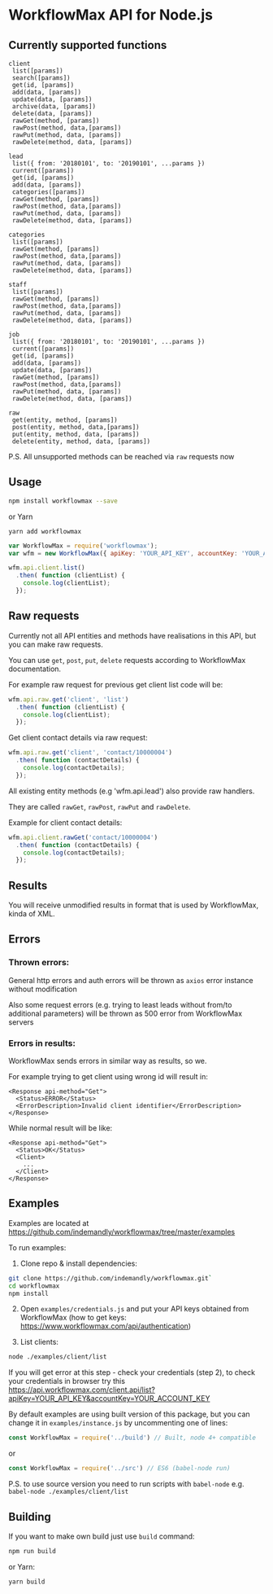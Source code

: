 # WorkflowMax API for Node.js

## Currently supported functions

```
client
 list([params])
 search([params])
 get(id, [params])
 add(data, [params])
 update(data, [params])
 archive(data, [params])
 delete(data, [params])
 rawGet(method, [params])
 rawPost(method, data,[params])
 rawPut(method, data, [params])
 rawDelete(method, data, [params])

lead
 list({ from: '20180101', to: '20190101', ...params })
 current([params])
 get(id, [params])
 add(data, [params])
 categories([params])
 rawGet(method, [params])
 rawPost(method, data,[params])
 rawPut(method, data, [params])
 rawDelete(method, data, [params])

categories
 list([params])
 rawGet(method, [params])
 rawPost(method, data,[params])
 rawPut(method, data, [params])
 rawDelete(method, data, [params])

staff
 list([params])
 rawGet(method, [params])
 rawPost(method, data,[params])
 rawPut(method, data, [params])
 rawDelete(method, data, [params])

job
 list({ from: '20180101', to: '20190101', ...params })
 current([params])
 get(id, [params])
 add(data, [params])
 update(data, [params])
 rawGet(method, [params])
 rawPost(method, data,[params])
 rawPut(method, data, [params])
 rawDelete(method, data, [params])

raw
 get(entity, method, [params])
 post(entity, method, data,[params])
 put(entity, method, data, [params])
 delete(entity, method, data, [params])
```

P.S. All unsupported methods can be reached via `raw` requests now

## Usage

```sh
npm install workflowmax --save
```
or Yarn

```
yarn add workflowmax
```

```js
var WorkflowMax = require('workflowmax');
var wfm = new WorkflowMax({ apiKey: 'YOUR_API_KEY', accountKey: 'YOUR_ACCOUNT_KEY'});

wfm.api.client.list()
  .then( function (clientList) {
    console.log(clientList);
  });
```

## Raw requests

Currently not all API entities and methods have realisations in this API, but you can make raw requests.

You can use `get`, `post`, `put`, `delete` requests according to WorkflowMax documentation.

For example raw request for previous get client list code will be:

```js
wfm.api.raw.get('client', 'list')
  .then( function (clientList) {
    console.log(clientList);
  });
```

Get client contact details via raw request:

```js
wfm.api.raw.get('client', 'contact/10000004')
  .then( function (contactDetails) {
    console.log(contactDetails);
  });
```

All existing entity methods (e.g 'wfm.api.lead') also provide raw handlers.

They are called `rawGet`, `rawPost`, `rawPut` and `rawDelete`.

Example for client contact details:

```js
wfm.api.client.rawGet('contact/10000004')
  .then( function (contactDetails) {
    console.log(contactDetails);
  });
```

## Results

You will receive unmodified results in format that is used by WorkflowMax, kinda of XML.

## Errors

### Thrown errors:

General http errors and auth errors will be thrown as `axios` error instance without modification

Also some request errors (e.g. trying to least leads without from/to additional parameters) will be thrown as 500 error from WorkflowMax servers

### Errors in results:

WorkflowMax sends errors in similar way as results, so we.

For example trying to get client using wrong id will result in:

```
<Response api-method="Get">
  <Status>ERROR</Status>
  <ErrorDescription>Invalid client identifier</ErrorDescription>
</Response>
```

While normal result will be like:

```
<Response api-method="Get">
  <Status>OK</Status>
  <Client>
    ...
  </Client>
</Response>
```

## Examples

Examples are located at https://github.com/indemandly/workflowmax/tree/master/examples

To run examples:

1) Clone repo & install dependencies:
```sh
git clone https://github.com/indemandly/workflowmax.git`
cd workflowmax
npm install
```

2) Open `examples/credentials.js` and put your API keys obtained from WorkflowMax (how to get keys: https://www.workflowmax.com/api/authentication)

3) List clients:
```sh
node ./examples/client/list
```

If you will get error at this step - check your credentials (step 2), to check your credentials in browser try this https://api.workflowmax.com/client.api/list?apiKey=YOUR_API_KEY&accountKey=YOUR_ACCOUNT_KEY

By default examples are using built version of this package, but you can change it in `examples/instance.js` by uncommenting one of lines:

```js
const WorkflowMax = require('../build') // Built, node 4+ compatible
```

or

```js
const WorkflowMax = require('../src') // ES6 (babel-node run)
```

P.S. to use source version you need to run scripts with `babel-node` e.g. `babel-node ./examples/client/list`

## Building

If you want to make own build just use `build` command:
```sh
npm run build
```

or Yarn:

```
yarn build
```
